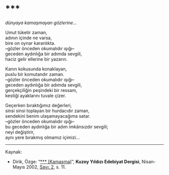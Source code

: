# ***

_dünyaya kamaşmayan gözlerine..._  

Umut tüketir zaman,  
adının içinde ne varsa,  
bire on oynar karanlıkta.  
–gözler önceden okumalıdır ışığı–  
geceden aydınlığa bir adımda sevgili,  
haciz gelir ellerine bir yazarın.  
  
Kanın kokusunda konaklayan,  
puslu bir komutandır zaman.  
–gözler önceden okumalıdır ışığı–  
geceden aydınlığa bir adımda sevgili,  
gerçekçiliğin peşindeki bir ressam,  
kestiği ayaklarını tuvale çizer.  
  
Geçerken bıraktığımız değerleri,  
sinsi sinsi toplayan bir hurdacıdır zaman,  
sendekini benim ulaşamayacağıma satar.  
–gözler önceden okumalıdır ışığı–  
bu geceden aydınlığa bir adım imkânsızdır sevgili;  
neyi değiştirir,  
aynı yere bırakmış olmamız içimizi...

---
Kaynak:

- Dirik, Özge: “[*** [Kamaşma]](https://kuzeyyildizi.com/dergi/2/ozge.dirik)”, **Kuzey Yıldızı Edebiyat Dergisi**, Nisan-Mayıs 2002, [Sayı: 2](https://kuzeyyildizi.com/files/ky02.pdf), s. 11.
